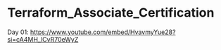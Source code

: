 # Terraform_Associate_Certification

Day 01: https://www.youtube.com/embed/HvavmyYue28?si=cA4MH_lCvR70eWyZ
